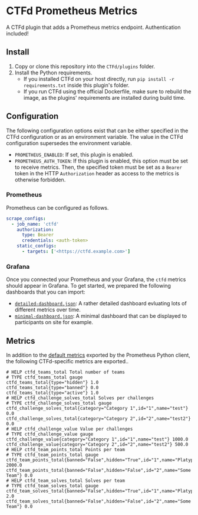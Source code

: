 # CTFd Prometheus Metrics

A CTFd plugin that adds a Prometheus metrics endpoint. Authentication included!

## Install

1. Copy or clone this repository into the `CTFd/plugins` folder.
1. Install the Python requirements.
    - If you installed CTFd on your host directly, run `pip install -r requirements.txt` inside this plugin's folder.
    - If you run CTFd using the official Dockerfile, make sure to rebuild the image, as the plugins' requirements are installed during build time.

## Configuration

The following configuration options exist that can be either specified in the CTFd configuration or as an environment variable.
The value in the CTFd configuration supersedes the environment variable.

- `PROMETHEUS_ENABLED`: If set, this plugin is enabled.
- `PROMETHEUS_AUTH_TOKEN`: If this plugin is enabled, this option must be set to receive metrics. Then, the specified token must be set as a `Bearer` token in the HTTP `Authorization` header as access to the metrics is otherwise forbidden.

### Prometheus

Prometheus can be configured as follows.

```yaml
scrape_configs:
  - job_name: 'ctfd'
    authorization:
      type: Bearer
      credentials: <auth-token>
    static_configs:
      - targets: ['<https://ctfd.example.com>']
```

### Grafana

Once you connected your Prometheus and your Grafana, the `ctfd` metrics should appear in Grafana.
To get started, we prepared the following dashboards that you can import:

- [`detailed-dashboard.json`](detailed-dashboard.json): A rather detailed dashboard evluating lots of different metrics over time.
- [`minimal-dashboard.json`](minimal-dashboard.json): A minimal dashboard that can be displayed to participants on site for example.

## Metrics

In addition to the [default metrics](https://github.com/prometheus/client_python/tree/master#process-collector) exported by the Prometheus Python client, the following CTFd-specific metrics are exported..

```prometheus
# HELP ctfd_teams_total Total number of teams
# TYPE ctfd_teams_total gauge
ctfd_teams_total{type="hidden"} 1.0
ctfd_teams_total{type="banned"} 0.0
ctfd_teams_total{type="active"} 1.0
# HELP ctfd_challenge_solves_total Solves per challenges
# TYPE ctfd_challenge_solves_total gauge
ctfd_challenge_solves_total{category="Category 1",id="1",name="test"} 0.0
ctfd_challenge_solves_total{category="Category 2",id="2",name="test2"} 0.0
# HELP ctfd_challenge_value Value per challenges
# TYPE ctfd_challenge_value gauge
ctfd_challenge_value{category="Category 1",id="1",name="test"} 1000.0
ctfd_challenge_value{category="Category 2",id="2",name="test2"} 500.0
# HELP ctfd_team_points_total Points per team
# TYPE ctfd_team_points_total gauge
ctfd_team_points_total{banned="False",hidden="True",id="1",name="Platypwnies"} 2000.0
ctfd_team_points_total{banned="False",hidden="False",id="2",name="Some Team"} 0.0
# HELP ctfd_team_solves_total Solves per team
# TYPE ctfd_team_solves_total gauge
ctfd_team_solves_total{banned="False",hidden="True",id="1",name="Platypwnies"} 2.0
ctfd_team_solves_total{banned="False",hidden="False",id="2",name="Some Team"} 0.0
```

